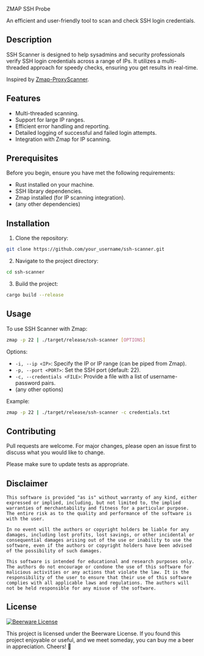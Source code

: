 ZMAP SSH Probe

An efficient and user-friendly tool to scan and check SSH login credentials.

## Description

SSH Scanner is designed to help sysadmins and security professionals verify SSH login credentials across a range of IPs. It utilizes a multi-threaded approach for speedy checks, ensuring you get results in real-time.

Inspired by [Zmap-ProxyScanner](https://github.com/Yariya/Zmap-ProxyScanner).

## Features

- Multi-threaded scanning.
- Support for large IP ranges.
- Efficient error handling and reporting.
- Detailed logging of successful and failed login attempts.
- Integration with Zmap for IP scanning.

## Prerequisites

Before you begin, ensure you have met the following requirements:

- Rust installed on your machine.
- SSH library dependencies.
- Zmap installed (for IP scanning integration).
- (any other dependencies)

## Installation

1. Clone the repository:

```bash
git clone https://github.com/your_username/ssh-scanner.git
```

2. Navigate to the project directory:

```bash
cd ssh-scanner
```

3. Build the project:

```bash
cargo build --release
```

## Usage

To use SSH Scanner with Zmap:

```bash
zmap -p 22 | ./target/release/ssh-scanner [OPTIONS]
```

Options:

- `-i, --ip <IP>`: Specify the IP or IP range (can be piped from Zmap).
- `-p, --port <PORT>`: Set the SSH port (default: 22).
- `-c, --credentials <FILE>`: Provide a file with a list of username-password pairs.
- (any other options)

Example:

```bash
zmap -p 22 | ./target/release/ssh-scanner -c credentials.txt
```

## Contributing

Pull requests are welcome. For major changes, please open an issue first to discuss what you would like to change.

Please make sure to update tests as appropriate.

## Disclaimer
```
This software is provided "as is" without warranty of any kind, either expressed or implied, including, but not limited to, the implied warranties of merchantability and fitness for a particular purpose. The entire risk as to the quality and performance of the software is with the user.

In no event will the authors or copyright holders be liable for any damages, including lost profits, lost savings, or other incidental or consequential damages arising out of the use or inability to use the software, even if the authors or copyright holders have been advised of the possibility of such damages.

This software is intended for educational and research purposes only. The authors do not encourage or condone the use of this software for malicious activities or any actions that violate the law. It is the responsibility of the user to ensure that their use of this software complies with all applicable laws and regulations. The authors will not be held responsible for any misuse of the software.
```

## License

[![Beerware License](https://img.shields.io/badge/License-Beerware-yellow.svg)](https://en.wikipedia.org/wiki/Beerware)

This project is licensed under the Beerware License. If you found this project enjoyable or useful, and we meet someday, you can buy me a beer in appreciation. Cheers! 🍻
